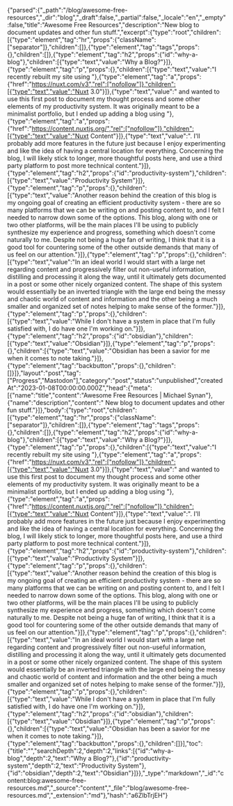 {"parsed":{"_path":"/blog/awesome-free-resources","_dir":"blog","_draft":false,"_partial":false,"_locale":"en","_empty":false,"title":"Awesome Free Resources","description":"New blog to document updates and other fun stuff.","excerpt":{"type":"root","children":[{"type":"element","tag":"hr","props":{"className":["separator"]},"children":[]},{"type":"element","tag":"tags","props":{},"children":[]},{"type":"element","tag":"h2","props":{"id":"why-a-blog"},"children":[{"type":"text","value":"Why a Blog?"}]},{"type":"element","tag":"p","props":{},"children":[{"type":"text","value":"I recently rebuilt my site using "},{"type":"element","tag":"a","props":{"href":"https://nuxt.com/v3","rel":["nofollow"]},"children":[{"type":"text","value":"Nuxt 3.0"}]},{"type":"text","value":" and wanted to use this first post to document my thought process and some other elements of my productivity system. It was originally meant to be a minimalist portfolio, but I ended up adding a blog using "},{"type":"element","tag":"a","props":{"href":"https://content.nuxtjs.org/","rel":["nofollow"]},"children":[{"type":"text","value":"Nuxt Content"}]},{"type":"text","value":". I'll probably add more features in the future just because I enjoy experimenting and like the idea of having a central location for everything. Concerning the blog, I will likely stick to longer, more thoughtful posts here, and use a third party platform to post more technical content."}]},{"type":"element","tag":"h2","props":{"id":"productivity-system"},"children":[{"type":"text","value":"Productivity System"}]},{"type":"element","tag":"p","props":{},"children":[{"type":"text","value":"Another reason behind the creation of this blog is my ongoing goal of creating an efficient productivity system - there are so many platforms that we can be writing on and posting content to, and I felt I needed to narrow down some of the options. This blog, along with one or two other platforms, will be the main places I'll be using to publicly synthesize my experience and progress, something which doesn't come naturally to me. Despite not being a huge fan of writing, I think that it is a good tool for countering some of the other outside demands that many of us feel on our attention."}]},{"type":"element","tag":"p","props":{},"children":[{"type":"text","value":"In an ideal world I would start with a large net regarding content and progressively filter out non-useful information, distilling and processing it along the way, until it ultimately gets documented in a post or some other nicely organized content. The shape of this system would essentially be an inverted triangle with the large end being the messy and chaotic world of content and information and the other being a much smaller and organized set of notes helping to make sense of the former."}]},{"type":"element","tag":"p","props":{},"children":[{"type":"text","value":"While I don't have a system in place that I'm fully satisfied with, I do have one I'm working on."}]},{"type":"element","tag":"h2","props":{"id":"obsidian"},"children":[{"type":"text","value":"Obsidian"}]},{"type":"element","tag":"p","props":{},"children":[{"type":"text","value":"Obsidian has been a savior for me when it comes to note taking."}]},{"type":"element","tag":"backbutton","props":{},"children":[]}]},"layout":"post","tag":["Progress","Mastodon"],"category":"post","status":"unpublished","createdAt":"2023-01-08T00:00:00.000Z","head":{"meta":[{"name":"title","content":"Awesome Free Resources | Michael Synan"},{"name":"description","content":" New blog to document updates and other fun stuff."}]},"body":{"type":"root","children":[{"type":"element","tag":"hr","props":{"className":["separator"]},"children":[]},{"type":"element","tag":"tags","props":{},"children":[]},{"type":"element","tag":"h2","props":{"id":"why-a-blog"},"children":[{"type":"text","value":"Why a Blog?"}]},{"type":"element","tag":"p","props":{},"children":[{"type":"text","value":"I recently rebuilt my site using "},{"type":"element","tag":"a","props":{"href":"https://nuxt.com/v3","rel":["nofollow"]},"children":[{"type":"text","value":"Nuxt 3.0"}]},{"type":"text","value":" and wanted to use this first post to document my thought process and some other elements of my productivity system. It was originally meant to be a minimalist portfolio, but I ended up adding a blog using "},{"type":"element","tag":"a","props":{"href":"https://content.nuxtjs.org/","rel":["nofollow"]},"children":[{"type":"text","value":"Nuxt Content"}]},{"type":"text","value":". I'll probably add more features in the future just because I enjoy experimenting and like the idea of having a central location for everything. Concerning the blog, I will likely stick to longer, more thoughtful posts here, and use a third party platform to post more technical content."}]},{"type":"element","tag":"h2","props":{"id":"productivity-system"},"children":[{"type":"text","value":"Productivity System"}]},{"type":"element","tag":"p","props":{},"children":[{"type":"text","value":"Another reason behind the creation of this blog is my ongoing goal of creating an efficient productivity system - there are so many platforms that we can be writing on and posting content to, and I felt I needed to narrow down some of the options. This blog, along with one or two other platforms, will be the main places I'll be using to publicly synthesize my experience and progress, something which doesn't come naturally to me. Despite not being a huge fan of writing, I think that it is a good tool for countering some of the other outside demands that many of us feel on our attention."}]},{"type":"element","tag":"p","props":{},"children":[{"type":"text","value":"In an ideal world I would start with a large net regarding content and progressively filter out non-useful information, distilling and processing it along the way, until it ultimately gets documented in a post or some other nicely organized content. The shape of this system would essentially be an inverted triangle with the large end being the messy and chaotic world of content and information and the other being a much smaller and organized set of notes helping to make sense of the former."}]},{"type":"element","tag":"p","props":{},"children":[{"type":"text","value":"While I don't have a system in place that I'm fully satisfied with, I do have one I'm working on."}]},{"type":"element","tag":"h2","props":{"id":"obsidian"},"children":[{"type":"text","value":"Obsidian"}]},{"type":"element","tag":"p","props":{},"children":[{"type":"text","value":"Obsidian has been a savior for me when it comes to note taking."}]},{"type":"element","tag":"backbutton","props":{},"children":[]}],"toc":{"title":"","searchDepth":2,"depth":2,"links":[{"id":"why-a-blog","depth":2,"text":"Why a Blog?"},{"id":"productivity-system","depth":2,"text":"Productivity System"},{"id":"obsidian","depth":2,"text":"Obsidian"}]}},"_type":"markdown","_id":"content:blog:awesome-free-resources.md","_source":"content","_file":"blog/awesome-free-resources.md","_extension":"md"},"hash":"a6ZlbTrjEH"}